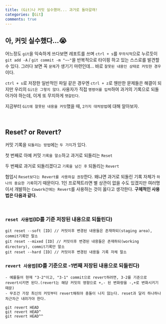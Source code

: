 ```yaml
---
title: (Git)나 커밋 실수했어... 과거로 돌아갈래!
categories: [Git]
comments: true
---
```


## 아, 커밋 실수했다...😭
어느정도 `git`을 익숙하게 쓰다보면 레포트를 쓰며 `ctrl + s`를 `무의식적`으로 누르듯이 `git add -A` / `git commit -m "~~"`을 반복적으로 타이핑 하고 있는 스스로를 발견할 수 있다. 그러다 보면 꼭 `문제`가 생기기 마련인데... 바로 `잘못된 내용인 상태로 커밋한 경우`이다.

`ctrl + s`로 저장한 일반적인 파일 같은 경우엔 `ctrl + z`로 웬만한 문제들은 해결이 되지만 우리의 `Git은 그렇지 않다`. 사용자가 직접 `명령어를 입력`하여 과거의 기록으로 되돌아가야 하는데, 이게 또 무지하게 `헷갈린다`.

지금부터 `Git에 잘못된 내용을 커밋`했을 때, `2가지 대처방법`에 대해 알아보자.

<br>

## Reset? or Revert?

커밋 기록을 `되돌리는 방법`에는 `두 가지`가 있다.

첫 번째로 아예 커밋 `기록을 말소`하고 과거로 되돌리는 `Reset`

두 번째로 과거로 되돌리겠다고 `기록을 남긴 후` 되돌리는 `Revert`

협업시 `Reset보다는 Revert를 사용하길 권장`한다. 왜냐면 과거로 되돌린 기록 자체가 `하나의 중요한 기록`이기 때문이다. 1인 프로젝트라면 별 상관이 없을 수도 있겠지만 여러명이서 개발하는 `Cowork간에는 Revert`를 사용하는 것이 옳다고 생각한다. **구체적인 사용법은 다음과 같다.**

<br>

### `reset 사용법`**(ID를 기준 저장된 내용으로 되돌린다)**

~~~
git reset --soft [ID] // 커밋이후 변경된 내용들은 존재하되(staging area), commit기록만 말소
git reset --mixed [ID] // 커밋이후 변경된 내용들은 존재하되(working directory), commit기록만 말소
git reset --hard [ID] // 커밋이후 변경된 내용들 기록 자체 말소
~~~

### `revert 사용법`**(ID를 기준으로 -1번째 저장된 내용으로 되돌린다)**
    - 예를들어 현재 "3-2"이고, "3-1" commit으로 revert하려면, 3-2를 기준으로 revert시키면 된다.(revert는 해당 커밋의 영향으로 +,- 된 변화량을 -,+로 변화시키기 때문)
    - 무조건 가장 최신의 커밋부터 revert해줘야 충돌이 나지 않는다. reset과 달리 하나하나 차근차근 내려가야 한다.


~~~
git revert HEAD
git revert HEAD^
git revert HEAD^^
~~~






